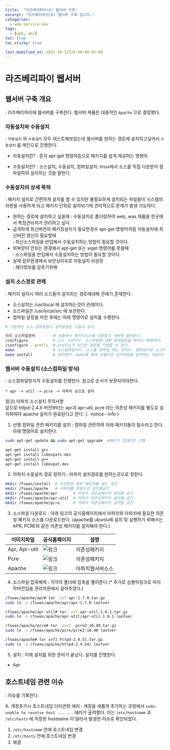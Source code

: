 ```yaml
---
title:  "라즈베리파이(6) 웹서버 구축"
excerpt: "라즈베리파이(6) 웹서버 구축 입니다."
categories:
  - web-service-dev
tags:
  - [web, dev]
toc: true
toc_sticky: true

last_modified_at: 2022-10-12T20:00:00-05:00
---
```


# 라즈베리파이 웹서버
## 웹서버 구축 개요
  : 라즈베리파이에 웹서버를 구축한다. 웹서버 제품은 대중적인 `Apache` 으로 결정했다.

### 자동설치와 수동설치
  : `자동설치` 와 `수동설치` 모두 테스트해보았는데 웹서버를 원하는 경로에 설치하고싶어서 `수동설치` 를 메인으로 진행한다.

  - 자동설치란?
    : 흔히 apt-get 명령어등으로 패키지를 쉽게 제공하는 명령어

  - 수동설치란?
    : 소스설치, 수동설치, 컴파일설치: linux에서 소스를 직접 다운받아 컴파일하여 설치하는 것을 말한다.

### 수동설치의 상세 목적  
  : 패키지 설치로 간편하게 설치를 할 수 있지만 불필요하게 설치되는 파일들이 시스템의 자원을 사용하게 되고 패키지 단위로 설치되기에 관리적으로 문제가 발생 가능하다.

  - 원하는 경로에 설치하고 싶을때
    : 수동설치로 폴더링하여 web, was 제품을 한곳에서 특정관리자가 관리하고 싶다.
  - 급격하게 최신버전의 패키징설치가 필요한경우 apt-get 명령어처럼 자동설치에 최신버전 갱신이 필요할때  
    : 최신소스파일을 반입해서 수동설치하는 방법이 필요할 것이다.
  - 외부망이 안되는 환경에서 apt-get 또는 wget 명령어를 못쓸때  
    : 소스파일을 반입해서 수동설치하는 방법이 필요할 것이다. 
  - 실제 업무환경에서 보안상이유로 자동설치 비권장  
    : 헤더정보를 감추기위해

### 설치 소스경로 관례  
  : 패키지 설치시 여러 소스들이 설치되는 경로에대해 관례가 존재한다.

  - 소스설치는 /usr/local 에 설치하는것이 관례이다.  
  - 소스파일은 /usr/local/src 에 보관한다.  
  - 컴파일 설정을 마친 후에는 아래 명령어로 설치를 수행한다.  

  ```bash
  # 기본적인 소스 컴파일방식 설치방법은 다음과 같다.

  미리 소스파일준비        # 공홈에서 패키지소스를 다운받고 서버에 올려둔다.
  /configure           # 소스 구성이다. 소스파일에 대한 환경설정을 해주는 명령어다. (뒤에 옵션을 넣음) 서버환경에 맞추어 makefile을 생성해주는 과정이다.
  /configure --prefix  # prefix가 있으면 경로를 지정할 수 있다.
  make                 # 소스컴파일이다. 소스를 컴파일 하는 것이다. 컴파일이란 소스파일을 사용자가 실행 가능한 파일로 만들어 주는 과정을 말한다.
  make install         # 설치한다. make를 통해 만들어진 설치파일을 설치하는 과정이다. 한마디로 build된 프로그램을 실행할 수 있게 파일들을 알맞은 위치에다가 복사를 한다.
  
  ```

### 웹서버 수동설치 (소스컴파일 방식)
  : 소스컴파일방식의 수동설치를 진행한다. 참고로 순서가 보장되어야한다.

    * apr -> util -> pcre -> 아파치 순으로 설치

  참고) 아파치 소스설치 주의사항  
  앞으로 httpd-2.4.X 버전부터는 apr과 apr-util, pcre 라는 의존성 패키지를 별도로 설치하여야 apache 설치가 완료된다고 한다.
  {: .notice--info }
  
  1. 선행 컴파일 관련 패키지를 설치
    : 컴파일 관련하여 아래 패키지들이 필수라고 한다. 아래 명령어로 설치한다.

  ```bash
  sudo apt-get update && sudo apt-get upgrade  #패키지 업데이트 선행

  apt-get install gcc
  apt-get install libexpat1-dev
  apt-get install g++
  apt-get install libexpat-dev

  ```

  2. 아파치 수동설치 경로 정하기
    : 아파치 설치경로를 원하는곳으로 정한다.

  ```bash 
  mkdir /fswas/install  # 다운받은 원본 패키지를 넣는 공간
  mkdir /fswas/apache   # 아파치를 최종으로 설치할공간
  mkdir /fswas/apache/apr       # 아파치 의존성패키지 설치할 공간
  mkdir /fswas/apache/apr-util  # 아파치 의존성패키지 설치할 공간
  mkdir /fswas/apache/pcre      # 아파치 의존성패키지 설치할 공간

  ```

  3. 소스파일 다운로드
    : 아래 링크의 공식홈페이지에서 아파치와 아파치에 필요한 의존성 패키지 소스를 다운로드한다. (apache를 ubuntu에 설치 및 실행하기 위해서는 APR, PCRE와 같은 의존성 패키지를 설치해야 한다.) 

  |이미지파일|공식홈페이지|설명|
  |------|---|---|
  |Apr, Apr-util|![링크](https://apr.apache.org)|의존성패키지|
  |Pcre|![링크](http://www.pcre.org)|의존성패키지|
  |Apache|![링크](http://www.apache.org/dyn/closer.cgi)|아파치웹서버소스|


  4. 소스파일 압축해제
    : 각각의 폴더에 압축을 풀어준다 (* 추가로 심볼릭링크로 마지막버전임을 관리차원에서 걸어주었다.)

  ```bash 
  /fswas/apache/apr# tar -zxf apr-1.7.0.tar.gz
  sudo ln -s /fswas/apache/apr/apr-1.7.0 lastver

  /fswas/apache/apr-util# tar -zxf apr-util-1.6.1.tar.gz
  sudo ln -s /fswas/apache/apr-util/apr-util-1.6.1 lastver

  /fswas/apache/pcre# tar -zxvf  pcre2-10.40.tar.gz
  sudo ln -s /fswas/apache/pcre/pcre2-10.40 lastver

  /fswas/apache# tar xvfz httpd-2.4.51.tar.gz
  sudo ln -s /fswas/apache/httpd-2.4.54/ lastver

  ```


 5. 설치
  : 이제 설치를 위한 준비가 끝났다. 설치를 진행한다.

  - Apr



    
## 호스트네임 관련 이슈
  : 이슈를 기록한다.

A. 계정추가시 호스트네임 더미관련 에러
  : 계정을 새롭게 추가하는 과정에서 `sudo: unable to resolve host ... ...` 에러가 출력했다. 이는 `/etc/hostname` 과 `/etc/hosts` 에 저장된 hostname 이 달라서 발생한 이슈로 확인되었다.
  
  1. `/etc/hostname` 안에 호스트네임 변경
  2. `/etc/hosts` 안에 호스트네임 변경
  3. 해결
